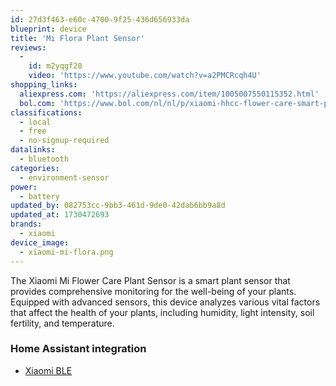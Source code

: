 ```yaml
---
id: 27d3f463-e60c-4700-9f25-436d656933da
blueprint: device
title: 'Mi Flora Plant Sensor'
reviews:
  -
    id: m2yqgf20
    video: 'https://www.youtube.com/watch?v=a2PMCRcqh4U'
shopping_links:
  aliexpress.com: 'https://aliexpress.com/item/1005007550115352.html'
  bol.com: 'https://www.bol.com/nl/nl/p/xiaomi-hhcc-flower-care-smart-plant-sensor-houdt-de-welzijn-van-de-planten-goed-in-de-gaten/9200000086002570/'
classifications:
  - local
  - free
  - no-signup-required
datalinks:
  - bluetooth
categories:
  - environment-sensor
power:
  - battery
updated_by: 082753cc-9bb3-461d-9de0-42dab6bb9a8d
updated_at: 1730472693
brands:
  - xiaomi
device_image:
  - xiaomi-mi-flora.png
---
```

The Xiaomi Mi Flower Care Plant Sensor is a smart plant sensor that provides comprehensive monitoring for the well-being of your plants. Equipped with advanced sensors, this device analyzes various vital factors that affect the health of your plants, including humidity, light intensity, soil fertility, and temperature.

### Home Assistant integration

- [Xiaomi BLE](https://www.home-assistant.io/integrations/xiaomi_ble/)